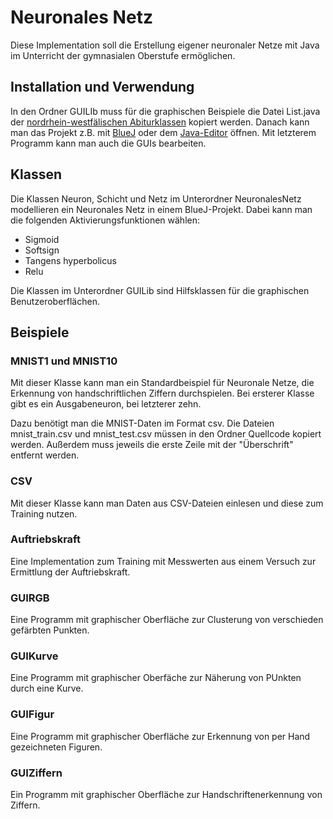 # Neuronales Netz

Diese Implementation soll die Erstellung eigener neuronaler Netze mit Java im Unterricht der gymnasialen Oberstufe ermöglichen.

## Installation und Verwendung
In den Ordner GUILIb muss für die graphischen Beispiele die Datei List.java der [nordrhein-westfälischen Abiturklassen](https://www.schulentwicklung.nrw.de/lehrplaene/lehrplannavigator-s-ii/gymnasiale-oberstufe/informatik/hinweise-und-beispiele/hinweise-und-beispiele.html) kopiert werden. Danach kann man das Projekt z.B. mit [BlueJ](https://www.bluej.org/) oder dem [Java-Editor](https://javaeditor.org/doku.php?id=start) öffnen. Mit letzterem Programm kann man auch die GUIs bearbeiten.

## Klassen
Die Klassen Neuron, Schicht und Netz im Unterordner NeuronalesNetz modellieren ein Neuronales Netz in einem BlueJ-Projekt.
Dabei kann man die folgenden Aktivierungsfunktionen wählen:
- Sigmoid
- Softsign
- Tangens hyperbolicus
- Relu

Die Klassen im Unterordner GUILib sind Hilfsklassen für die graphischen Benutzeroberflächen.

## Beispiele

### MNIST1 und MNIST10
Mit dieser Klasse kann man ein Standardbeispiel für Neuronale Netze, die Erkennung von handschriftlichen Ziffern durchspielen. Bei ersterer Klasse gibt es ein Ausgabeneuron, bei letzterer zehn.

Dazu benötigt man die MNIST-Daten im Format csv. Die Dateien mnist_train.csv und mnist_test.csv müssen in den Ordner Quellcode kopiert werden. Außerdem muss jeweils die erste Zeile mit der "Überschrift" entfernt werden.

### CSV
Mit dieser Klasse kann man Daten aus CSV-Dateien einlesen und diese zum Training nutzen.

### Auftriebskraft
Eine Implementation zum Training mit Messwerten aus einem Versuch zur Ermittlung der Auftriebskraft.

### GUIRGB
Eine Programm mit graphischer Oberfläche zur Clusterung von verschieden gefärbten Punkten.

### GUIKurve
Eine Programm mit graphischer Oberfäche zur Näherung von PUnkten durch eine Kurve.

### GUIFigur
Eine Programm mit graphischer Oberfläche zur Erkennung von per Hand gezeichneten Figuren.

### GUIZiffern
Ein Programm mit graphischer Oberfläche zur Handschriftenerkennung von Ziffern.




